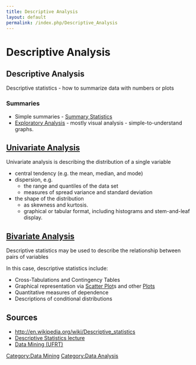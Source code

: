 ```yaml
---
title: Descriptive Analysis
layout: default
permalink: /index.php/Descriptive_Analysis
---
```


# Descriptive Analysis

## Descriptive Analysis
Descriptive statistics - how to summarize data with numbers or plots 


### Summaries
- Simple summaries - [Summary Statistics](Summary_Statistics) 
- [Exploratory Analysis](Exploratory_Analysis) - mostly visual analysis - simple-to-understand graphs.


## [Univariate Analysis](Univariate_Analysis)
Univariate analysis is describing the distribution of a single variable
- central tendency (e.g. the mean, median, and mode) 
- dispersion, e.g. 
  - the range and quantiles of the data set
  - measures of spread variance and standard deviation
- the shape of the distribution 
  - as skewness and kurtosis. 
  - graphical or tabular format, including histograms and stem-and-leaf display.


## [Bivariate Analysis](Bivariate_Analysis)
Descriptive statistics may be used to describe the relationship between pairs of variables

In this case, descriptive statistics include:
- Cross-Tabulations and Contingency Tables
- Graphical representation via [Scatter Plot](Scatter_Plot)s and other [Plots](Plots)
- Quantitative measures of dependence
- Descriptions of conditional distributions



## Sources
- http://en.wikipedia.org/wiki/Descriptive_statistics
- [Descriptive Statistics lecture](http://www.pitt.edu/~super1/lecture/lec0421/index.htm)
- [Data Mining (UFRT)](Data_Mining_(UFRT))

[Category:Data Mining](Category_Data_Mining)
[Category:Data Analysis](Category_Data_Analysis)